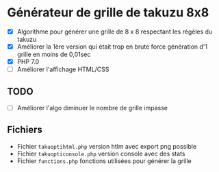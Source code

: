 # Générateur de grille de takuzu 8x8

- [x] Algorithme pour générer une grille de 8 x 8 respectant les régèles du takuzu
- [x] Améliorer la 1ère version qui était trop en brute force génération d'1 grille en moins de 0,01sec
- [x] PHP 7.0
- [ ] Améliorer l'affichage HTML/CSS

## TODO

- [ ] Améliorer l'algo diminuer le nombre de grille impasse

## Fichiers

- Fichier `takuoptihtml.php` version htlm avec export png possible
- Fichier `takuopticonsole.php` version console avec des stats
- Fichier `functions.php` fonctions utilisées pour générer la grille